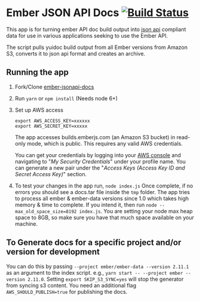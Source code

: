 # Ember JSON API Docs [![Build Status](https://travis-ci.org/ember-learn/ember-jsonapi-docs.svg?branch=master)](https://travis-ci.org/ember-learn/ember-jsonapi-docs)

This app is for turning ember API doc build output into [json api](http://jsonapi.org/) compliant data for use in various applications seeking to use the Ember API.

The script pulls yuidoc build output from all Ember versions from Amazon S3, converts it to json api format and creates an archive.

## Running the app

1. Fork/Clone [ember-jsonapi-docs](https://github.com/ember-learn/ember-jsonapi-docs)
1. Run `yarn` or `npm install` (Needs node 6+)
1. Set up AWS access
    ```shell
    export AWS_ACCESS_KEY=xxxxxx
    export AWS_SECRET_KEY=xxxxx
    ```
    The app accesses builds.emberjs.com (an Amazon S3 bucket) in read-only mode, which is public. This requires any valid AWS credentials.

    You can get your credentials by logging into your [AWS console](https://console.aws.amazon.com) and navigating to "_My Security Credentials_" under your profile name. You can generate a new pair under the "_Access Keys (Access Key ID and Secret Access Key)_" section.
1. To test your changes in the app run,
   ```node index.js```
   Once complete, if no errors you should see a docs.tar file inside the `tmp` folder. The app tries to process all 
   ember & ember-data versions since 1.0 which takes high memory & time to complete. If you intend it, then run `node --max_old_space_size=8192 index.js`.
   You are setting your node max heap space to 8GB, so make sure you have that much space available on your machine.


## To Generate docs for a specific project and/or version for development 
You can do this by passing `--project ember/ember-data --version 2.11.1` as an argument to the index script. e.g., `yarn start -- --project ember --version 2.11.0`.
Setting `export SKIP_S3_SYNC=yes` will stop the generator from syncing s3 content. You need an additional flag `AWS_SHOULD_PUBLISH=true` for publishing the docs.
